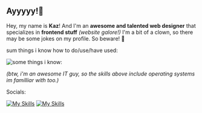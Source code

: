 ## Ayyyyy!👋 

Hey, my name is **Kaz**! And I'm an **awesome and talented web designer** that specializes in **frontend stuff** *(website galore!)*
I'm a bit of a clown, so there may be some jokes on my profile. So beware! 🤡

sum things i know how to do/use/have used:

![some things i know:](https://skillicons.dev/icons?i=js,html,css,nodejs,bootstrap,github,linux,windows)

*(btw, i'm an awesome IT guy, so the skills above include operating systems im familliar with too.)*

Socials:

[![My Skills](https://skillicons.dev/icons?i=discord&perline=3)](https://discord.gg/k7f7NdAw)
[![My Skills](https://skillicons.dev/icons?i=youtube&perline=3)](https://youtube.com/@alexbolte_)
